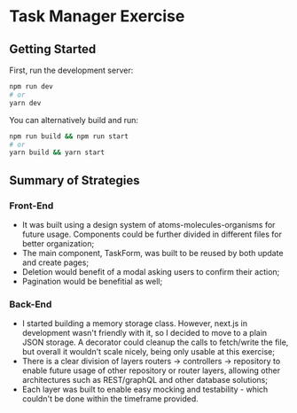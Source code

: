# Task Manager Exercise

## Getting Started

First, run the development server:

```bash
npm run dev
# or
yarn dev
```

You can alternatively build and run:

```bash
npm run build && npm run start
# or
yarn build && yarn start
```

## Summary of Strategies

### Front-End

- It was built using a design system of atoms-molecules-organisms for future usage. Components could be further divided in different files for better organization;
- The main component, TaskForm, was built to be reused by both update and create pages;
- Deletion would benefit of a modal asking users to confirm their action;
- Pagination would be benefitial as well;

### Back-End

- I started building a memory storage class. However, next.js in development
wasn't friendly with it, so I decided to move to a plain JSON storage. A decorator could cleanup the calls to fetch/write the file, but overall it wouldn't scale nicely, being only usable at this exercise;
- There is a clear division of layers routers -> controllers -> repository to enable future usage of other repository or router layers, allowing other architectures such as REST/graphQL and other database solutions;
- Each layer was built to enable easy mocking and testability - which couldn't be done within the timeframe provided.
